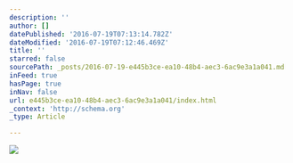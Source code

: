 ```yaml
---
description: ''
author: []
datePublished: '2016-07-19T07:13:14.782Z'
dateModified: '2016-07-19T07:12:46.469Z'
title: ''
starred: false
sourcePath: _posts/2016-07-19-e445b3ce-ea10-48b4-aec3-6ac9e3a1a041.md
inFeed: true
hasPage: true
inNav: false
url: e445b3ce-ea10-48b4-aec3-6ac9e3a1a041/index.html
_context: 'http://schema.org'
_type: Article

---
```

![](https://the-grid-user-content.s3-us-west-2.amazonaws.com/e6400151-d398-419e-8079-fea07ffaf4bb.png)